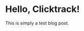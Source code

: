 <!-- {"title": "First Blogpost","author": "Matthew Arthur","date": "07042023"} -->

# Hello, Clicktrack!

This is simply a test blog post.
